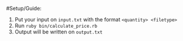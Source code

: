 #Setup/Guide: 
  1. Put your input on `input.txt` with the format `<quantity> <filetype>`
  2. Run `ruby bin/calculate_price.rb`
  3. Output will be written on `output.txt`
  